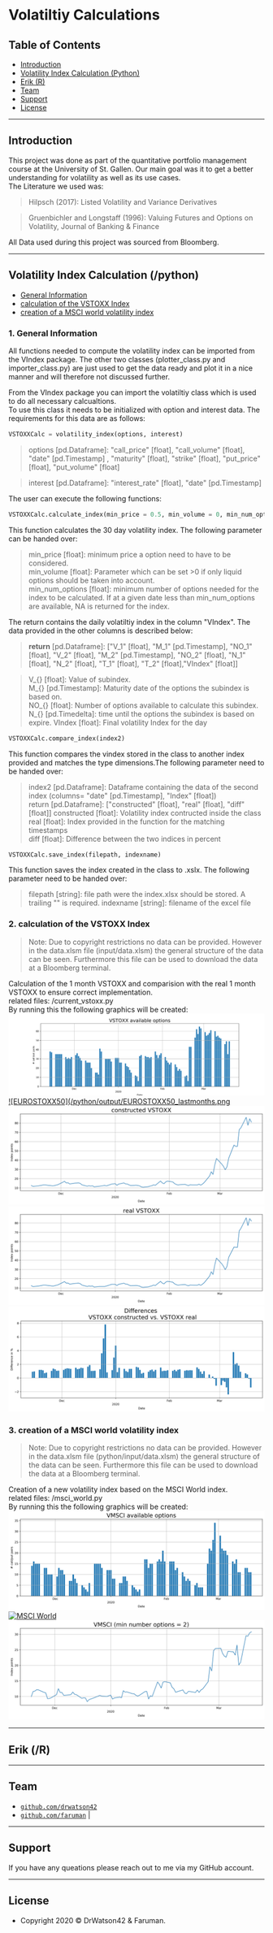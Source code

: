 # Volatiltiy Calculations

## Table of Contents

- [Introduction](#Introduction)
- [Volatility Index Calculation (Python)](#volatilityindex)
- [Erik (R)](#erik)
- [Team](#team)
- [Support](#support)
- [License](#license)


---

## Introduction
This project was done as part of the quantitative portfolio management course at the University of St. Gallen. Our main goal was it to get a better understanding for volatility as well as its use cases.<br>
The Literature we used was:<br>
>Hilpsch (2017): Listed Volatility and Variance Derivatives

>Gruenbichler and Longstaff (1996): Valuing Futures and Options on Volatility, Journal of Banking & Finance

All Data used during this project was sourced from Bloomberg.

---

## <a name="volatilityindex"></a> Volatility Index Calculation (/python)

- [General Information](#pythongeneral)
- [calculation of the VSTOXX Index](#pythonvstoxx)
- [creation of a MSCI world volatility index](#pythonmsci)

### <a name="pythongeneral"></a> 1. General Information
All functions needed to compute the volatility index can be imported from the VIndex package. The other two classes (plotter_class.py and importer_class.py) are just used to get the data ready and plot it in a nice manner and will therefore not discussed further.<br>

From the VIndex package you can import the volatiltiy class which is used to do all necessary calcualtions. <br>
To use this class it needs to be initialized with option and interest data. The requirements for this data are as follows:<br>

```python
VSTOXXCalc = volatility_index(options, interest)
```
>options [pd.Dataframe]: "call_price" [float], "call_volume" [float], "date" [pd.Timestamp] , "maturity" [float], "strike" [float], "put_price" [float], "put_volume" [float]<br>

>interest [pd.Dataframe]: "interest_rate" [float], "date" [pd.Timestamp]<br>

The user can execute the following functions:

```python
VSTOXXCalc.calculate_index(min_price = 0.5, min_volume = 0, min_num_options = 6, return_data = False)
```
This function calculates the 30 day volatility index. The following parameter can be handed over:<br>
>min_price [float]: minimum price a option need to have to be considered.<br>
>min_volume [float]: Parameter which can be set >0 if only liquid options should be taken into account.<br>
>min_num_options [float]: minimum number of options needed for the index to be calculated. If at a given date less than min_num_options are available, NA is returned for the index.<br>

The return contains the daily volatiltiy index in the column "VIndex". The data provided in the other columns is described below:<br>
><b>return</b> [pd.Dataframe]: ["V_1" [float], "M_1" [pd.Timestamp], "NO_1" [float], "V_2" [float], "M_2" [pd.Timestamp], "NO_2" [float], "N_1" [float], "N_2" [float], "T_1" [float], "T_2" [float],"VIndex" [float]]<br>

>V_{} [float]: Value of subindex.<br>
>M_{} [pd.Timestamp]: Maturity date of the options the subindex is based on.<br>
>NO_{} [float]: Number of options available to calculate this subindex.<br>
>N_{} [pd.Timedelta]: time until the options the subindex is based on expire.
>VIndex [float]: Final volatility Index for the day

```python
VSTOXXCalc.compare_index(index2)
```
This function compares the vindex stored in the class to another index provided and matches the type dimensions.The following parameter need to be handed over:<br>
>index2 [pd.Dataframe]: Dataframe containing the data of the second index (columns= "date" [pd.Timestamp], "Index" [float])<br>
>return [pd.Dataframe]: ["constructed" [float], "real" [float], "diff" [float]]
>constructed [float]:  Volatility index contructed inside the class<br>
>real [float]: Index provided in the function for the matching timestamps<br>
>diff [float]: Difference between the two indices in percent<br>

```python
VSTOXXCalc.save_index(filepath, indexname)
```
This function saves the index created in the class to .xslx. The following parameter need to be handed over:<br>
>filepath [string]: file path were the index.xlsx should be stored. A trailing "\" is required.
>indexname [string]: filename of the excel file

### <a name="pythonvstoxx"></a> 2. calculation of the VSTOXX Index
> Note: Due to copyright restrictions no data can be provided. However in the data.xlsm file (input/data.xlsm) the general structure of the data can be seen. Furthermore this file can be used to download the data at a Bloomberg terminal.

Calculation of the 1 month VSTOXX and comparision with the real 1 month VSTOXX to ensure correct implementation.<br>
related files: /current_vstoxx.py<br>
By running this the following graphics will be created:
[![Options Available per Day](/python/output/VSTOXX_avail_options.png)]()
[![EUROSTOXX50](/python/output/EUROSTOXX50_lastmonths.png]()
[![constructed VSTOXX](/python/output/const_VSTOXX.png)]()
[![real VSTOXX](/python/output/real_VSTOXX.png)]()
[![Difference between constructed and real VSTOXX](/python/output/VSTOXX_difference_real_const.png)]()

### <a name="pythonmsci"></a> 3. creation of a MSCI world volatility index
> Note: Due to copyright restrictions no data can be provided. However in the data.xlsm file (python/input/data.xlsm) the general structure of the data can be seen. Furthermore this file can be used to download the data at a Bloomberg terminal.

Creation of a new volatility index based on the MSCI World index.<br>
related files: /msci_world.py<br>
By running this the following graphics will be created:
[![Options Available per Day](/python/output/VMSCI_avail_options.png)]()
[![MSCI World](/python/output/output/MSCIWorld_lastmonths.png)]()
[![constructed Volatility Index on the MSC World](/python/output/const_VMSCI2.png)]()

---

## <a name="erik"></a> Erik (/R)



---

## Team
- <a href="http://github.com/drwatson42" target="_blank">`github.com/drwatson42`</a>
- <a href="http://github.com/faruman" target="_blank">`github.com/faruman`</a> |

---

## Support

If you have any queations please reach out to me via my GitHub account.

---

## License
- Copyright 2020 © DrWatson42 & Faruman</a>.